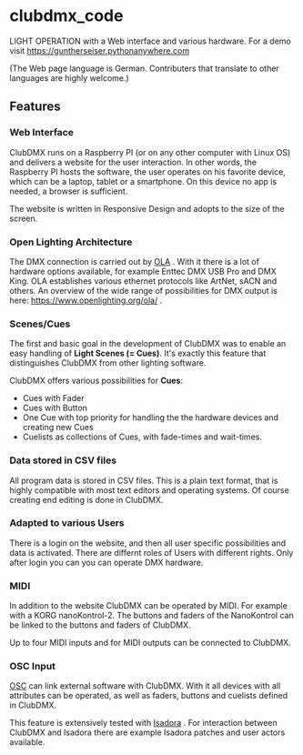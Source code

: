 # clubdmx_code

LIGHT OPERATION with a Web interface and various hardware.
For a demo visit <https://guntherseiser.pythonanywhere.com>

(The Web page language is German. Contributers that translate to other languages are highly welcome.)

## Features

### Web Interface

ClubDMX runs on a Raspberry PI (or on any other computer with Linux OS) and delivers a website for the user interaction. In other words, the Raspberry PI hosts the software, the user operates on his favorite device, which can be a laptop, tablet or a smartphone. On this device no app is needed, a browser is sufficient.

The website is written in Responsive Design and adopts to the size of the screen.

### Open Lighting Architecture

The DMX connection is carried out by [OLA](https://www.openlighting.org/) . With it there is a lot of hardware options available, for example Enttec DMX USB Pro and DMX King. OLA establishes various ethernet protocols like ArtNet, sACN and others. An overview of the wide range of possibilities for DMX output is here:
<https://www.openlighting.org/ola/> .

### Scenes/Cues

The first and basic goal in the development of ClubDMX was to enable an easy handling of **Light Scenes (= Cues)**. It's exactly this feature that distinguishes ClubDMX from other lighting software.

ClubDMX offers various possibilities for **Cues**:
* Cues with Fader
* Cues with Button
* One Cue with top priority for handling the the hardware devices and creating new Cues
* Cuelists as collections of Cues, with fade-times and wait-times.

### Data stored in CSV files

All program data is stored in CSV files. This is a plain text format, that is highly compatible with most text editors and operating systems. Of course creating end editing is done in ClubDMX.

### Adapted to various Users

There is a login on the website, and then all user specific possibilities and data is activated. There are differnt roles of Users with different rights. Only after login you can you can operate DMX hardware.

### MIDI

In addition to the website ClubDMX can be operated by MIDI. For example with a KORG nanoKontrol-2. The buttons and faders of the NanoKontrol can be linked to the buttons and faders of ClubDMX.

Up to four MIDI inputs and for MIDI outputs can be connected to ClubDMX.

### OSC Input

[OSC](https://en.wikipedia.org/wiki/Open_Sound_Control) can link external software with ClubDMX. With it all devices with all attributes can be operated, as well as faders, buttons and cuelists defined in ClubDMX.

This feature is extensively tested with [Isadora](https://troikatronix.com/) . 
For interaction between ClubDMX and Isadora there are example Isadora patches and user actors available.

